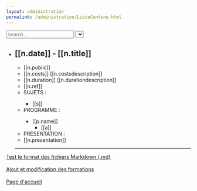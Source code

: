 ```yaml
---
layout: administration
permalink: /administration/ListeContenu.html
---
```


<div ng-app="administration" ng-controller="ListContenu">
  <input type="text" ng-model="research.title" placeholder="Search..."/>
  <select ng-model="research.news"
          ng-options="choix.v as choix.n for choix in [{ n: 'ALL', v: true }, { n: 'NEWS', v: false }]">
  </select>
  <div>
    <ul>
        <li ng-repeat="n in (trainings|filter:research.title)" ng-style="{ 'color' : (n.class!='After') ? 'black' : 'darkgray' }">
          <!-- /// training //////////////////////////////////////////////// -->
          <h2>[[n.date]] - [[n.title]]</h2>
          <ul ng-if="(n.class!='After')||research.news">
            <li>[[n.public]]</li>
            <li>[[n.costs]] [[n.costsdescription]]</li>
            <li>[[n.duration]] [[n.durationdescription]]</li>
            <li>[[n.ref]]</li>
            <li>SUJETS :</li>
            <ul>
              <li ng-repeat="s in n.subject">[[s]]</li>
            </ul>
            <li>PROGRAMME :</li>
            <ul>
              <li ng-repeat="p in n.program">
                [[p.name]]
                <ul>
                  <li ng-repeat="a in p.activity">[[a]]</li>
                </ul>
              </li>
            </ul>
            <li>PRÉSENTATION :</li>
            <li>[[n.presentation]]</li>
          </ul>
          <!-- ///////////////////////////////////////////////////////////// -->
          <hr/>
        </li>
    </ul>
  </div>

  <p>
    <a href="{{ '/administration/errorFormat.html' | prepend: site.baseurl }}">Test le format des fichiers Markdown (.md)</a>
    <br/>
    <br/>
    <a href="{{ '/administration/formulaireData.html' | prepend: site.baseurl }}">Ajout et modification des formations</a>
    <br/>
    <br/>
    <a href="{{ site.url }}/{{ site.baseurl }}">Page d'accueil</a>
  </p>

</div>

<script src="http://ajax.googleapis.com/ajax/libs/angularjs/1.4.9/angular.min.js"></script>
<script>
  var lastVisite = localStorage.getItem("lastVisite");
  function twoDigit(n){
    return n > 9 ? "" + n: "0" + n;
  }
  function currentDate () {
    var date = new Date();
    var annee   = date.getFullYear();
    var mois    = date.getMonth() + 1;
    var jour    = date.getDate();
    return ""+annee+"-"+twoDigit(mois)+"-"+twoDigit(jour);
  }
  function comparedDate(ADate, BDate){
    if (ADate.localeCompare(BDate) == -1) {
      return "After";
    } else if (ADate.localeCompare(BDate) == 1) {
      return "Before";
    } else {
      return "Equal";
    }
  }
  localStorage.setItem("lastVisite", currentDate());

  // code in that file for Jekyll can fill with data
  var app = angular.module('administration', []);

  app .config(['$interpolateProvider', function ($interpolateProvider) {
    $interpolateProvider.startSymbol('[[');
    $interpolateProvider.endSymbol(']]');
  }]);

  app.controller('ListContenu', function($scope) {
    $scope.research = {
      title: "",
      news: false
    };
    $scope.trainings = [
      {% for training in site.posts %}
        {
          class: comparedDate("{{ training.date | date: '%Y-%m-%d' }}", lastVisite),
          date: "{{ training.date | date_to_long_string }}",
          href: "{{ training.url | prepend: site.baseurl }}",
          title: "{% if training.title %}{{training.title}}{% else %}{{site.title}}{% endif %}",
          public: "{{ training.public }}",
          costs: "{{ training.costs }}",
          costsdescription: "{{ training.costs-description }}",
          duration: "{{ training.duration }}",
          durationdescription: "{{ training.duration-description }}",
          ref: "{{ training.ref }}",
          subject: function () {
            var resultSubject = [];
            {% for s in training.subject %}
              resultSubject.push("{{s}}");
            {% endfor %}
            return resultSubject;
          }(),
          program: function () {
            var resultProgram  = [];
            {% for p in training.program %}
              var nameProgram = "{{p.title}}";
              var activityProgram = [];
              {% for a in p.activity %}
                activityProgram.push("{{a}}");
              {% endfor %}
              resultProgram.push({name:nameProgram, activity:activityProgram});
            {% endfor %}
            return resultProgram;
          }(),
          presentation: "{{ training.presentation }}"
        },
      {% endfor %}
    ];
  });
</script>
